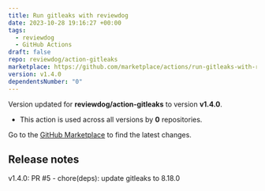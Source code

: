 ```yaml
---
title: Run gitleaks with reviewdog
date: 2023-10-28 19:16:27 +00:00
tags:
  - reviewdog
  - GitHub Actions
draft: false
repo: reviewdog/action-gitleaks
marketplace: https://github.com/marketplace/actions/run-gitleaks-with-reviewdog
version: v1.4.0
dependentsNumber: "0"
---
```



Version updated for **reviewdog/action-gitleaks** to version **v1.4.0**.
- This action is used across all versions by **0** repositories.

Go to the [GitHub Marketplace](https://github.com/marketplace/actions/run-gitleaks-with-reviewdog) to find the latest changes.

## Release notes

v1.4.0: PR #5 - chore(deps): update gitleaks to 8.18.0
